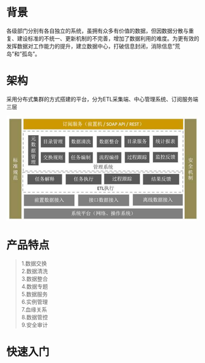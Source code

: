 # 背景

各级部门分别有各自独立的系统，虽拥有众多有价值的数据，但因数据分散与重复、建设标准的不统一、更新机制的不完善，增加了数据利用的难度。为更有效的发挥数据对工作能力的提升，建立数据中心，打破信息封闭，消除信息”荒岛”和”孤岛”。

# 架构

采用分布式集群的方式搭建的平台，分为ETL采集端、中心管理系统、订阅服务端三层

![](/assets/datacenter/datacenter.png)


# 产品特点

> 1.数据交换  
> 2.数据清洗  
> 3.数据整合    
> 4.数据专题  
> 5.数据服务  
> 6.实例管理   
> 7.血缘关系  
> 8.数据管控  
> 9.安全审计  


# 快速入门